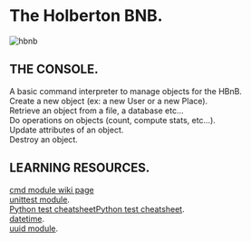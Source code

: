 # The Holberton BNB.  
![hbnb](https://i.imgur.com/qUI3Nbw.png)  


## THE CONSOLE.  
A basic command interpreter to manage objects for the HBnB.  
    Create a new object (ex: a new User or a new Place).  
    Retrieve an object from a file, a database etc…  
    Do operations on objects (count, compute stats, etc…).  
    Update attributes of an object.  
    Destroy an object.  
  
## LEARNING RESOURCES.  
  [cmd module wiki page](https://wiki.python.org/moin/CmdModule)  
  [unittest module](https://docs.python.org/3.8/library/unittest.html#module-unittest).  
  [Python test cheatsheetPython test cheatsheet](https://www.pythonsheets.com/notes/python-tests.html).  
  [datetime](https://docs.python.org/3.8/library/datetime.html).   
  [uuid module](https://docs.python.org/3.8/library/uuid.html).  

